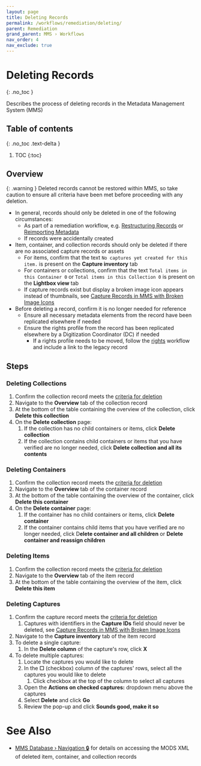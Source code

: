 ```yaml
---
layout: page
title: Deleting Records
permalink: /workflows/remediation/deleting/
parent: Remediation
grand_parent: MMS › Workflows
nav_order: 4
nav_exclude: true
---
```


# Deleting Records
{: .no_toc }

Describes the process of deleting records in the Metadata Management System (MMS)

## Table of contents
{: .no_toc .text-delta }

1. TOC
{:toc}

## Overview

{: .warning }
Deleted records cannot be restored within MMS, so take caution to ensure all criteria have been met before proceeding with any deletion.

- In general, records should only be deleted in one of the following circumstances:
  - As part of a remediation workflow, e.g. [Restructuring Records](/metadata-documentation/workflows/remediation/restructuring/) or [Reimporting Metadata](/metadata-documentation/workflows/remediation/reimporting/)
  - If records were accidentally created
- Item, container, and collection records should only be deleted if there are no associated capture records or assets
  - For items, confirm that the text `No captures yet created for this item.` is present on the **Capture inventory** tab
  - For containers or collections, confirm that the text `Total items in this Container 0` or `Total items in this Collection 0` is present on the **Lightbox view** tab
  - If capture records exist but display a broken image icon appears instead of thumbnails, see [Capture Records in MMS with Broken Image Icons](/metadata-documentation/workflows/troubleshooting/#capture-records-in-mms-with-broken-image-icons)
- Before deleting a record, confirm it is no longer needed for reference
  - Ensure all necessary metadata elements from the record have been replicated elsewhere if needed
  - Ensure the rights profile from the record has been replicated elsewhere by a Digitization Coordinator (DC) if needed
    - If a rights profile needs to be moved, follow the [rights](/metadata-documentation/workflows/rights/) workflow and include a link to the legacy record

## Steps

### Deleting Collections
1. Confirm the collection record meets the [criteria for deletion](/metadata-documentation/workflows/remediation/deleting/#overview)
1. Navigate to the **Overview** tab of the collection record
1. At the bottom of the table containing the overview of the collection, click **Delete this collection**
1. On the **Delete collection** page:
   1. If the collection has no child containers or items, click **Delete collection** 
   1. If the collection contains child containers or items that you have verified are no longer needed, click **Delete collection and all its contents**

### Deleting Containers
1. Confirm the collection record meets the [criteria for deletion](/metadata-documentation/workflows/remediation/deleting/#overview)
1. Navigate to the **Overview** tab of the container record
1. At the bottom of the table containing the overview of the container, click **Delete this container**
1. On the **Delete container** page:
   1. If the container has no child containers or items, click **Delete container**
   1. If the container contains child items that you have verified are no longer needed, click D**elete container and all children** or **Delete container and reassign children**

### Deleting Items
1. Confirm the collection record meets the [criteria for deletion](/metadata-documentation/workflows/remediation/deleting/#overview)
1. Navigate to the **Overview** tab of the item record
1. At the bottom of the table containing the overview of the item, click **Delete this item**

### Deleting Captures
1. Confirm the capture record meets the [criteria for deletion](/metadata-documentation/workflows/remediation/deleting/#overview)
   1. Captures with identifiers in the **Capture IDs** field should never be deleted, see [Capture Records in MMS with Broken Image Icons](/metadata-documentation/workflows/troubleshooting/#capture-records-in-mms-with-broken-image-icons)
1. Navigate to the **Capture inventory** tab of the item record
1. To delete a single capture:
   1. In the **Delete column** of the capture's row, click **X**
1. To delete multiple captures:
   1. Locate the captures you would like to delete
   1. In the **☐** (checkbox) column of the captures' rows, select all the captures you would like to delete
      1. Click checkbox at the top of the column to select all captures
   1. Open the **Actions on checked captures:** dropdown menu above the captures
   1. Select **Delete** and click **Go**
   1. Review the pop-up and click **Sounds good, make it so**

# See Also
- [MMS Database › Navigation 🔒](https://github.com/NYPL/metadata-tools/blob/master/_mms-database-and-sql-queries/mms-db_navigation.md#descriptive-metadata) for details on accessing the MODS XML of deleted item, container, and collection records